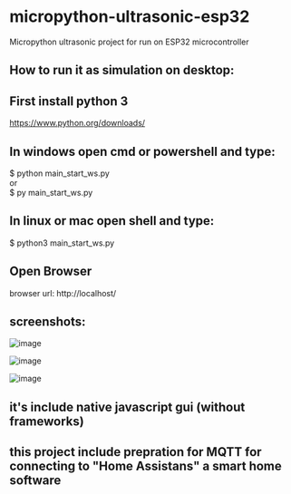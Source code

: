 # micropython-ultrasonic-esp32
Micropython ultrasonic project
for run on ESP32 microcontroller

## How to run it as simulation on desktop:

## First install python 3
https://www.python.org/downloads/

## In windows open cmd or powershell and type:
$ python main_start_ws.py <br />
or <br />
$ py main_start_ws.py <br />

## In linux or mac open shell and type:
$ python3 main_start_ws.py

## Open Browser
browser url:
http://localhost/

## screenshots:
![image](https://user-images.githubusercontent.com/16209258/127449486-26c9f190-ae22-4001-aa82-50c29e3e48cb.png)

![image](https://user-images.githubusercontent.com/16209258/127456530-289b184e-bf7c-4055-8919-495dd88ace2b.png)

![image](https://user-images.githubusercontent.com/16209258/127456917-ba5d2403-dc07-441e-8ce4-9f7454027744.png)



## it's include native javascript gui (without frameworks)

## this project include prepration for MQTT for connecting to "Home Assistans" a smart home software
